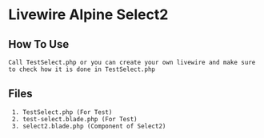 # Livewire Alpine Select2

## How To Use

```
Call TestSelect.php or you can create your own livewire and make sure to check how it is done in TestSelect.php
```

## Files

```
 1. TestSelect.php (For Test)
 2. test-select.blade.php (For Test)
 3. select2.blade.php (Component of Select2)

```